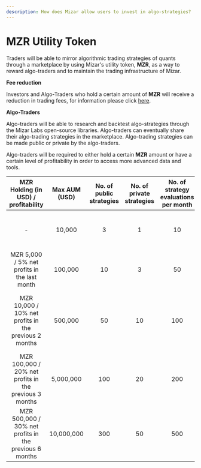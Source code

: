 ```yaml
---
description: How does Mizar allow users to invest in algo-strategies?
---
```


# MZR Utility Token

Traders will be able to mirror algorithmic trading strategies of quants through a marketplace by using Mizar's utility token, **MZR**, as a way to reward algo-traders and to maintain the trading infrastructure of Mizar. 

**Fee reduction**

Investors and Algo-Traders who hold a certain amount of **MZR** will receive a reduction in trading fees, for information please click [here]().

**Algo-Traders**

Algo-traders will be able to research and backtest algo-strategies through the Mizar Labs open-source libraries. Algo-traders can eventually share their algo-trading strategies in the marketplace. Algo-trading strategies can be made public or private by the algo-traders.

Algo-traders will be required to either hold a certain **MZR** amount or have a certain level of profitability in order to access more advanced data and tools.

| **MZR** Holding \(in USD\) / profitability | Max AUM \(USD\) | No. of public strategies | No. of private strategies | No. of strategy evaluations per month | MB per month | Type of data available |
| :---: | :---: | :---: | :---: | :---: | :---: | :--- |
| - | 10,000 | 3 | 1 | 10 | 50 MB | time candles with frequency &gt;=4hr |
| MZR 5,000 / 5% net profits in the last month | 100,000 | 10 | 3 | 50 | 200 MB | time candles with frequency &gt;=1hr |
| MZR 10,000 / 10% net profits in the previous 2 months | 500,000 | 50 | 10 | 100 | 1 GB  | time candles with frequency &gt;=30min, tick, dollar, volume  |
| MZR 100,000 / 20% net profits in the previous 3 months | 5,000,000 | 100 | 20 | 200 | 10 GB | time, tick, dollar, volume |
| MZR 500,000 / 30% net profits in the previous 6 months | 10,000,000 | 300 | 50 | 500 | 100 GB | time, tick, dollar, volume, on-chain |



